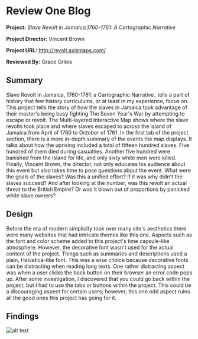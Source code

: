 # Review One Blog 
**Project:** _Slave Revolt in Jamaica,1760-1761: A Cartographic Narrative_

**Project Director:** Vincent Brown

**Project URL:** http://revolt.axismaps.com/ 

**Reviewed By:** Grace Griles 

## **Summary**

Slave Revolt in Jamaica, 1760-1761: a Cartographic Narrative_ tells a part of history that few history curriculums, or at least in my experience, focus on. This project tells the story of how the slaves in Jamaica took advantage of their master's being busy fighting The Seven Year's War by attempting to escape or revolt. The Multi-layered Interactive Map shows where the slave revolts took place and where slaves escaped to across the island of Jamaica from April of 1760 to October of 1761. In the first tab of the project section, there is a more in-depth summary of the events the map displays. It talks about how the uprising included a total of fifteen hundred slaves. Five hundred of them died during casualties. Another five hundred were banished from the island for life, and only sixty white men were killed. Finally, Vincent Brown, the director, not only educates his audience about this event but also takes time to pose questions about the event. What were the goals of the slaves? Was this a unified effort? If it was why didn't the slaves succeed? And after looking at the number, was this revolt an actual threat to the British Empire? Or was it blown out of proportions by panicked white slave owners?


## **Design**

Before the era of modern simplicity took over many site's aesthetics there were many websites that had intricate themes like this one. Aspects such as the font and color scheme added to this project's time capsule-like atmosphere. However, the decorative font wasn't used for the actual content of the project. Things such as summaries and descriptions used a plain, Helvetica-like font. This was a wise choice because decorative fonts can be distracting when reading long texts. One rather distracting aspect was when a user clicks the back button on their browser an error code pops up. After some investigation, I discovered that you could go back within the project, but I had to use the tabs or buttons within the project. This could be a discouraging aspect for certain users; however,  this one odd aspect ruins all the good ones this project has going for it. 


## **Findings**





![alt text](https://gracelgriles.github.io/ladwhistledownengl350/images/reviewblogpic1)
